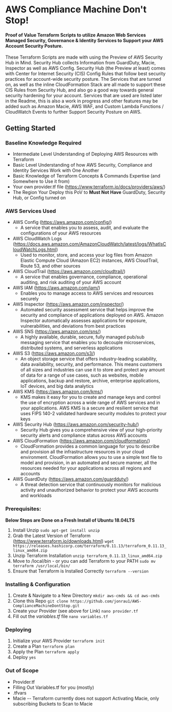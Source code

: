 # AWS Compliance Machine Don't Stop!
#### Proof of Value Terraform Scripts to utilize Amazon Web Services Managed Security, Governance & Identity Services to Support your AWS Account Security Posture. 
These Terraform Scripts are made with using the Preview of AWS Security Hub in Mind. Security Hub collects Information from GuardDuty, Macie, Inspector as well as AWS Config. Security Hub (the Preview at least) comes with Center for Internet Security (CIS) Config Rules that follow best security practices for account-wide security posture. The Services that are turned on, as well as the inline CloudFormation Stack are all made to support these CIS Rules from Security Hub, and also go a good way towards general security hardening for your account. Services that are used are listed later in the Readme, this is also a work in progress and other features may be added such as Amazon Macie, AWS WAF, and Custom Lambda Functions / CloudWatch Events to further Support Security Posture on AWS.

## Getting Started

### Baseline Knowledge Required
- Intermediate Level Understanding of Deploying AWS Resources with Terraform
- Basic Level Understanding of how AWS Security, Compliance and Identity Services Work with One Another
- Basic Knowledge of Terraform Concepts & Commands Expertise (and Somewhere to Use it from)
- Your own provider.tf file (https://www.terraform.io/docs/providers/aws/)
- The Region Your Deploy this PoV to **Must Not Have** GuardDuty, Security Hub, or Config turned on

### AWS Services Used
- AWS Config (https://aws.amazon.com/config/)
    - A service that enables you to assess, audit, and evaluate the configurations of your AWS resources
- AWS CloudWatch Logs (https://docs.aws.amazon.com/AmazonCloudWatch/latest/logs/WhatIsCloudWatchLogs.html)
    - Used to monitor, store, and access your log files from Amazon Elastic Compute Cloud (Amazon EC2) instances, AWS CloudTrail, Route 53, and other sources
- AWS CloudTrail (https://aws.amazon.com/cloudtrail/)
    - A service that enables governance, compliance, operational auditing, and risk auditing of your AWS account
- AWS IAM (https://aws.amazon.com/iam/)
    - Enables you to manage access to AWS services and resources securely
- AWS Inspector (https://aws.amazon.com/inspector/)
    - Automated security assessment service that helps improve the security and compliance of applications deployed on AWS. Amazon Inspector automatically assesses applications for exposure, vulnerabilities, and deviations from best practices
- AWS SNS (https://aws.amazon.com/sns/)
    - A highly available, durable, secure, fully managed pub/sub messaging service that enables you to decouple microservices, distributed systems, and serverless applications
- AWS S3 (https://aws.amazon.com/s3/)
    - An object storage service that offers industry-leading scalability, data availability, security, and performance. This means customers of all sizes and industries can use it to store and protect any amount of data for a range of use cases, such as websites, mobile applications, backup and restore, archive, enterprise applications, IoT devices, and big data analytics
- AWS KMS (https://aws.amazon.com/kms/)
    - KMS makes it easy for you to create and manage keys and control the use of encryption across a wide range of AWS services and in your applications. AWS KMS is a secure and resilient service that uses FIPS 140-2 validated hardware security modules to protect your keys
- AWS Security Hub (https://aws.amazon.com/security-hub/)
    - Security Hub gives you a comprehensive view of your high-priority security alerts and compliance status across AWS accounts
- AWS CloudFormation (https://aws.amazon.com/cloudformation/)
    - CloudFormation provides a common language for you to describe and provision all the infrastructure resources in your cloud environment. CloudFormation allows you to use a simple text file to model and provision, in an automated and secure manner, all the resources needed for your applications across all regions and accounts
- AWS GuardDuty (https://aws.amazon.com/guardduty/)
    - A threat detection service that continuously monitors for malicious activity and unauthorized behavior to protect your AWS accounts and workloads

### Prerequisites:
**Below Steps are Done on a Fresh Install of Ubuntu 18.04LTS**
1. Install Unzip
`sudo apt-get install unzip`
2. Grab the Latest Version of Terraform (https://www.terraform.io/downloads.html)
`wget https://releases.hashicorp.com/terraform/0.11.13/terraform_0.11.13_linux_amd64.zip`
3. Unzip Terraform Installation
`unzip terraform_0.11.13_linux_amd64.zip`
4. Move to /local/bin - or you can add Terraform to your PATH
`sudo mv terraform /usr/local/bin/`
5. Ensure that Terraform is Installed Correctly
`terraform --version`

### Installing & Configuration
1. Create & Navigate to a New Directory
`mkdir aws-cmds && cd aws-cmds`
2. Clone this Repo
`git clone https://github.com/jonrau1/AWS-ComplianceMachineDontStop.git`
3. Create your Provider (see above for Link)
`nano provider.tf`
4. Fill out the *variables.tf* file
`nano variables.tf`

### Deploying
1. Initialize your AWS Provider
`terraform init`
2. Create a Plan
`terraform plan`
3. Apply the Plan
`terraform apply`
4. Deploy
`yes`

### Out of Scope
- Provider.tf
- Filling Out Variables.tf for you (mostly)
- .tfvars
- Macie -- Terraform currently does not support Activating Macie, only subscribing Buckets to Scan to Macie